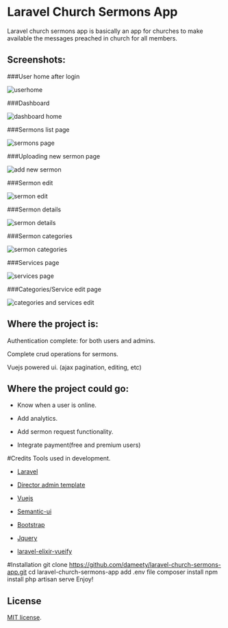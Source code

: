 # Laravel Church Sermons App

Laravel church sermons app is basically an app for churches to make available the messages preached in church for all members. 

## Screenshots:

###User home after login

![userhome](https://cloud.githubusercontent.com/assets/10757330/20873789/9de725de-baab-11e6-8328-e7154a62e46b.png)



###Dashboard

![dashboard home](https://cloud.githubusercontent.com/assets/10757330/20033035/2ce6938e-a38f-11e6-9d3d-1ecbb47efc56.png)



###Sermons list page

![sermons page](https://cloud.githubusercontent.com/assets/10757330/20033056/d8dbe3f6-a38f-11e6-8992-b0d3ebd5dca7.png)



###Uploading new sermon page

![add new sermon](https://cloud.githubusercontent.com/assets/10757330/20033057/ebc9e5da-a38f-11e6-93a2-f7e15b19c8e6.png)



###Sermon edit

![sermon edit](https://cloud.githubusercontent.com/assets/10757330/20033062/f20fbf28-a38f-11e6-96b9-53a1dbea1775.png)



###Sermon details

![sermon details](https://cloud.githubusercontent.com/assets/10757330/20033064/f8819188-a38f-11e6-9e5e-8c901d88c06d.png)



###Sermon categories

![sermon categories](https://cloud.githubusercontent.com/assets/10757330/20033065/03241ef8-a390-11e6-9c73-8df210a207ef.png)



###Services page

![services page](https://cloud.githubusercontent.com/assets/10757330/20033066/0d14325e-a390-11e6-91d0-67bb1a64d561.png)



###Categories/Service edit page

![categories and services edit](https://cloud.githubusercontent.com/assets/10757330/20033068/1477b48a-a390-11e6-9f9e-9c04b3bf21ff.png)



## Where the project is:

Authentication complete: for both users and admins.

Complete crud operations for sermons.

Vuejs powered ui. (ajax pagination, editing, etc)


## Where the project could go:

- Know when a user is online.

- Add analytics.

- Add sermon request functionality.

- Integrate payment(free and premium users)



#Credits
Tools used in development.


- [Laravel](https://www.laravel.com/)

- [Director admin template](https://www.bootstrapzero.com/bootstrap-template/director-responsive-admin)

- [Vuejs](https://www.vuejs.org/)

- [Semantic-ui](http://www.semantic-ui.com)

- [Bootstrap](https://www.getbootstrap.com)

- [Jquery](http://www.jquery.com)

- [laravel-elixir-vueify](https://github.com/JeffreyWay/laravel-elixir-vueify)



#Installation
git clone https://github.com/dameety/laravel-church-sermons-app.git
cd laravel-church-sermons-app
add .env file
composer install
npm install
php artisan serve 
Enjoy!


## License
[MIT license](http://opensource.org/licenses/MIT).
